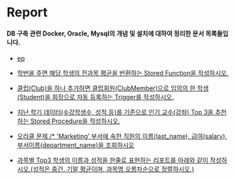 # Report

#### DB 구축 관련 Docker, Oracle, Mysql의 개념 및 설치에 대하여 정리한 문서 목록들입니다.

  + [ep](https://github.com/Gouwon/Report/blob/master/Data_crawling_main.py
) 
  
  + [학번을 주면 해당 학생의 전과목 평균을 반환하는 Stored Function을 작성하시오.](https://github.com/Gouwon/Report/blob/master/181218_sql_test2.sql) 
  
  + [클럽(Club)을 하나 추가하면 클럽회원(ClubMember)으로 임의의 한 학생(Student)을 회장으로 자동 등록하는 Trigger를 작성하시오.](https://github.com/Gouwon/Report/blob/master/181218_sql_test3.sql) 
  
  + [지난 학기 데이터(수강학생수, 성적 등)를 기준으로 인기 교수(강좌) Top 3을 추천하는 Stored Procedure을 작성하시오.](https://github.com/Gouwon/Report/blob/master/181218_sql_test4.sql) 
  
  + [오라클 문제 /* 'Marketing’ 부서에 속한 직원의 이름(last_name), 급여(salary), 부서이름(department_name)을 조회하시오](https://github.com/Gouwon/Report/blob/master/181218_sql_test5.sql) 
  
  + [과목별 Top3 학생의 이름과 성적을 한줄로 표현하는 리포트를 아래와 같이 작성하시오.(성적은 중간, 기말 평균이며, 과목명 오름차순으로 정렬하시오.)](https://github.com/Gouwon/Report/blob/master/181218_sql_test6.sql) 
